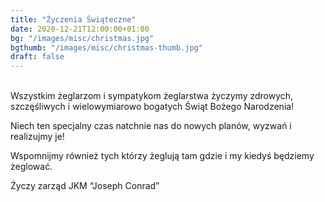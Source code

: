 ```yaml
---
title: "Życzenia Świąteczne"
date: 2020-12-21T12:00:00+01:00
bg: "/images/misc/christmas.jpg"
bgthumb: "/images/misc/christmas-thumb.jpg"
draft: false
---
```

\
Wszystkim żeglarzom i sympatykom żeglarstwa życzymy zdrowych, szczęśliwych i wielowymiarowo bogatych Świąt Bożego Narodzenia!

Niech ten specjalny czas natchnie nas do nowych planów, wyzwań i realizujmy je!

Wspomnijmy również tych którzy żeglują tam gdzie i my kiedyś będziemy żeglować.

Życzy zarząd JKM “Joseph Conrad”